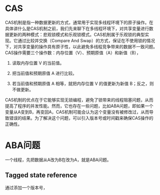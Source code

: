 # CAS

CAS机制是指一种数据更新的方式，通常用于实现多线程环境下的原子操作。在具体讲什么是CAS机制之前，我们先来聊下在多线程环境下，对共享变量进行数据更新的两种模式：悲观锁模式和乐观锁模式。CAS机制属于乐观锁的典型实现。它通过比较并交换（Compare And Swap）的方式，保证在不使用锁的情况下，对共享变量的操作具有原子性，以此避免多线程竞争带来的数据不一致问题。CAS操作需要三个操作数：内存位置（V）、预期原值（A）和新值（B），

1. 读取内存位置 V 的当前值。

2. 把当前值和预期原值 A 进行比较。

3. 若当前值和预期原值 A 相等，就把内存位置 V 的值更新为新值 B；反之，则不做更新。

CAS机制的优点在于它能够实现无锁编程，避免了锁带来的线程阻塞问题，从而提高了程序的并发性能。然而，它也存在一些问题，比如ABA问题，即如果一个变量从A变到B，再变回A，CAS机制可能会认为这个变量没有被修改过，从而导致错误的结果。为了解决这个问题，可以引入版本号或时间戳来确保CAS操作的正确性。

# ABA问题

一个线程，先把数据从A改为B在改为A，就是ABA问题。

## Tagged state reference

通过添加一个版本号，
